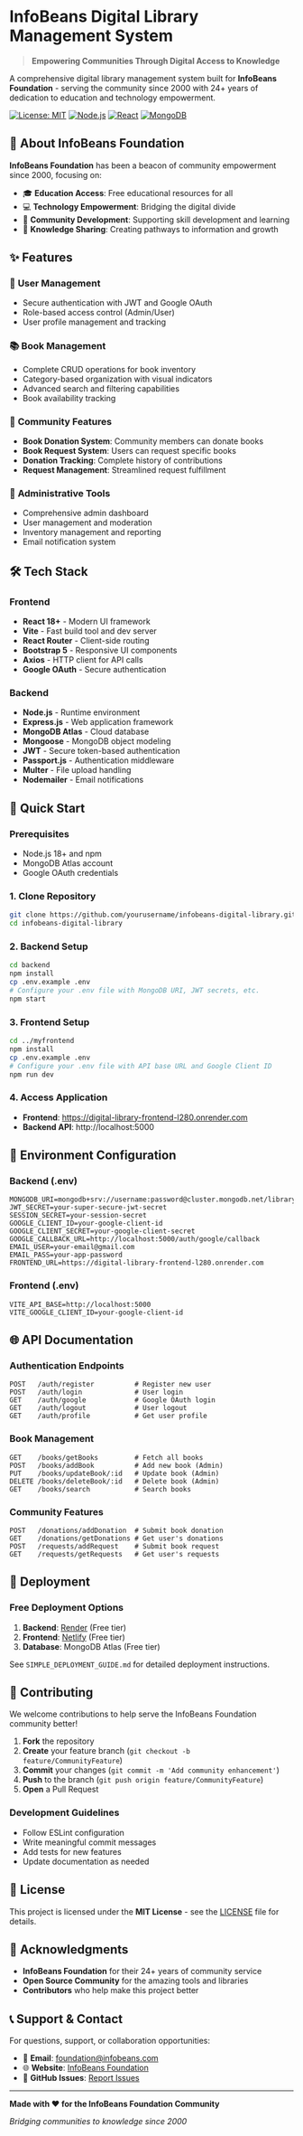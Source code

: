 # InfoBeans Digital Library Management System

> **Empowering Communities Through Digital Access to Knowledge**

A comprehensive digital library management system built for **InfoBeans Foundation** - serving the community since 2000 with 24+ years of dedication to education and technology empowerment.

[![License: MIT](https://img.shields.io/badge/License-MIT-yellow.svg)](https://opensource.org/licenses/MIT)
[![Node.js](https://img.shields.io/badge/Node.js-18+-green.svg)](https://nodejs.org/)
[![React](https://img.shields.io/badge/React-18+-blue.svg)](https://reactjs.org/)
[![MongoDB](https://img.shields.io/badge/MongoDB-Atlas-green.svg)](https://www.mongodb.com/atlas)

## 🌟 About InfoBeans Foundation

**InfoBeans Foundation** has been a beacon of community empowerment since 2000, focusing on:
- 🎓 **Education Access**: Free educational resources for all
- 💻 **Technology Empowerment**: Bridging the digital divide
- 🤝 **Community Development**: Supporting skill development and learning
- 📖 **Knowledge Sharing**: Creating pathways to information and growth

## ✨ Features

### 👥 **User Management**
- Secure authentication with JWT and Google OAuth
- Role-based access control (Admin/User)
- User profile management and tracking

### 📚 **Book Management**
- Complete CRUD operations for book inventory
- Category-based organization with visual indicators
- Advanced search and filtering capabilities
- Book availability tracking

### 🎁 **Community Features**
- **Book Donation System**: Community members can donate books
- **Book Request System**: Users can request specific books
- **Donation Tracking**: Complete history of contributions
- **Request Management**: Streamlined request fulfillment

### 🔧 **Administrative Tools**
- Comprehensive admin dashboard
- User management and moderation
- Inventory management and reporting
- Email notification system

## 🛠️ Tech Stack

### **Frontend**
- **React 18+** - Modern UI framework
- **Vite** - Fast build tool and dev server
- **React Router** - Client-side routing
- **Bootstrap 5** - Responsive UI components
- **Axios** - HTTP client for API calls
- **Google OAuth** - Secure authentication

### **Backend**
- **Node.js** - Runtime environment
- **Express.js** - Web application framework
- **MongoDB Atlas** - Cloud database
- **Mongoose** - MongoDB object modeling
- **JWT** - Secure token-based authentication
- **Passport.js** - Authentication middleware
- **Multer** - File upload handling
- **Nodemailer** - Email notifications

## 🚀 Quick Start

### **Prerequisites**
- Node.js 18+ and npm
- MongoDB Atlas account
- Google OAuth credentials

### **1. Clone Repository**
```bash
git clone https://github.com/yourusername/infobeans-digital-library.git
cd infobeans-digital-library
```

### **2. Backend Setup**
```bash
cd backend
npm install
cp .env.example .env
# Configure your .env file with MongoDB URI, JWT secrets, etc.
npm start
```

### **3. Frontend Setup**
```bash
cd ../myfrontend
npm install
cp .env.example .env
# Configure your .env file with API base URL and Google Client ID
npm run dev
```

### **4. Access Application**
- **Frontend**: https://digital-library-frontend-l280.onrender.com
- **Backend API**: http://localhost:5000

## 📝 Environment Configuration

### **Backend (.env)**
```env
MONGODB_URI=mongodb+srv://username:password@cluster.mongodb.net/library_mangement
JWT_SECRET=your-super-secure-jwt-secret
SESSION_SECRET=your-session-secret
GOOGLE_CLIENT_ID=your-google-client-id
GOOGLE_CLIENT_SECRET=your-google-client-secret
GOOGLE_CALLBACK_URL=http://localhost:5000/auth/google/callback
EMAIL_USER=your-email@gmail.com
EMAIL_PASS=your-app-password
FRONTEND_URL=https://digital-library-frontend-l280.onrender.com
```

### **Frontend (.env)**
```env
VITE_API_BASE=http://localhost:5000
VITE_GOOGLE_CLIENT_ID=your-google-client-id
```

## 🌐 API Documentation

### **Authentication Endpoints**
```
POST   /auth/register          # Register new user
POST   /auth/login             # User login
GET    /auth/google            # Google OAuth login
GET    /auth/logout            # User logout
GET    /auth/profile           # Get user profile
```

### **Book Management**
```
GET    /books/getBooks         # Fetch all books
POST   /books/addBook          # Add new book (Admin)
PUT    /books/updateBook/:id   # Update book (Admin)
DELETE /books/deleteBook/:id   # Delete book (Admin)
GET    /books/search           # Search books
```

### **Community Features**
```
POST   /donations/addDonation  # Submit book donation
GET    /donations/getDonations # Get user's donations
POST   /requests/addRequest    # Submit book request
GET    /requests/getRequests   # Get user's requests
```

## 🚀 Deployment

### **Free Deployment Options**
1. **Backend**: [Render](https://render.com) (Free tier)
2. **Frontend**: [Netlify](https://netlify.com) (Free tier)
3. **Database**: MongoDB Atlas (Free tier)

See `SIMPLE_DEPLOYMENT_GUIDE.md` for detailed deployment instructions.

## 🤝 Contributing

We welcome contributions to help serve the InfoBeans Foundation community better!

1. **Fork** the repository
2. **Create** your feature branch (`git checkout -b feature/CommunityFeature`)
3. **Commit** your changes (`git commit -m 'Add community enhancement'`)
4. **Push** to the branch (`git push origin feature/CommunityFeature`)
5. **Open** a Pull Request

### **Development Guidelines**
- Follow ESLint configuration
- Write meaningful commit messages
- Add tests for new features
- Update documentation as needed

## 📄 License

This project is licensed under the **MIT License** - see the [LICENSE](LICENSE) file for details.

## 🙏 Acknowledgments

- **InfoBeans Foundation** for their 24+ years of community service
- **Open Source Community** for the amazing tools and libraries
- **Contributors** who help make this project better

## 📞 Support & Contact

For questions, support, or collaboration opportunities:

- 📧 **Email**: foundation@infobeans.com
- 🌐 **Website**: [InfoBeans Foundation](https://infobeansuniversity.com)
- 📱 **GitHub Issues**: [Report Issues](https://github.com/yourusername/infobeans-digital-library/issues)

---

**Made with ❤️ for the InfoBeans Foundation Community**

*Bridging communities to knowledge since 2000*

